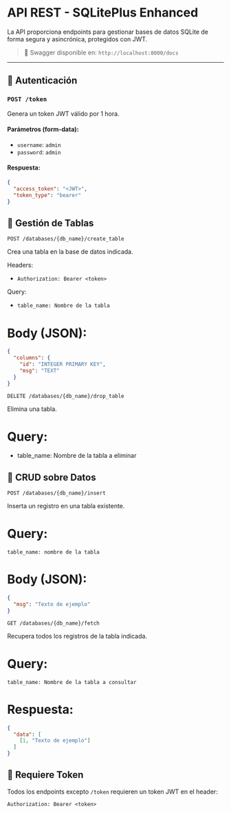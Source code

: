 # API REST - SQLitePlus Enhanced

La API proporciona endpoints para gestionar bases de datos SQLite de forma segura y asincrónica, protegidos con JWT.

> 📍 Swagger disponible en: `http://localhost:8000/docs`

---

## 🔐 Autenticación

### `POST /token`

Genera un token JWT válido por 1 hora.

#### Parámetros (form-data):
- `username`: `admin`
- `password`: `admin`

#### Respuesta:
```json
{
  "access_token": "<JWT>",
  "token_type": "bearer"
}
````

## 🧱 Gestión de Tablas

```
POST /databases/{db_name}/create_table
```

Crea una tabla en la base de datos indicada.

Headers:
- ````Authorization: Bearer <token>````

Query:
- ```table_name: Nombre de la tabla```

# Body (JSON):

```json
{
  "columns": {
    "id": "INTEGER PRIMARY KEY",
    "msg": "TEXT"
  }
}

```

```
DELETE /databases/{db_name}/drop_table
```
Elimina una tabla.

# Query:

- table_name: Nombre de la tabla a eliminar

## 📝 CRUD sobre Datos

```POST /databases/{db_name}/insert```

Inserta un registro en una tabla existente.

# Query:

```table_name: nombre de la tabla```

# Body (JSON):

```json
{
  "msg": "Texto de ejemplo"
}
```

```GET /databases/{db_name}/fetch```

Recupera todos los registros de la tabla indicada.

# Query:

```table_name: Nombre de la tabla a consultar```

# Respuesta:

```json
{
  "data": [
    [1, "Texto de ejemplo"]
  ]
}
```

## 🛑 Requiere Token

Todos los endpoints excepto ```/token``` requieren un token JWT en el header:

```http
Authorization: Bearer <token>
```






